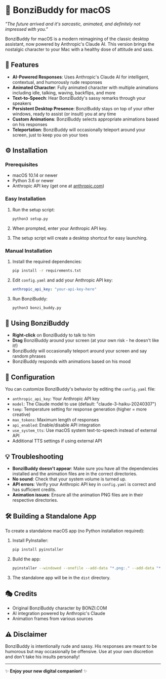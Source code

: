 # 🦍 **BonziBuddy for macOS**

*"The future arrived and it's sarcastic, animated, and definitely not impressed with you."*

BonziBuddy for macOS is a modern reimagining of the classic desktop assistant, now powered by Anthropic's Claude AI. This version brings the nostalgic character to your Mac with a healthy dose of attitude and sass.

## 📖 **Features**

- **AI-Powered Responses**: Uses Anthropic's Claude AI for intelligent, contextual, and humorously rude responses
- **Animated Character**: Fully animated character with multiple animations including idle, talking, waving, backflips, and more
- **Text-to-Speech**: Hear BonziBuddy's sassy remarks through your speakers
- **Persistent Desktop Presence**: BonziBuddy stays on top of your other windows, ready to assist (or insult) you at any time
- **Custom Animations**: BonziBuddy selects appropriate animations based on his responses
- **Teleportation**: BonziBuddy will occasionally teleport around your screen, just to keep you on your toes

## ⚙️ **Installation**

### Prerequisites

- macOS 10.14 or newer
- Python 3.6 or newer
- Anthropic API key (get one at [anthropic.com](https://console.anthropic.com/))

### Easy Installation

1. Run the setup script:
   ```bash
   python3 setup.py
   ```

2. When prompted, enter your Anthropic API key.

3. The setup script will create a desktop shortcut for easy launching.

### Manual Installation

1. Install the required dependencies:
   ```bash
   pip install -r requirements.txt
   ```

2. Edit `config.yaml` and add your Anthropic API key:
   ```yaml
   anthropic_api_key: "your-api-key-here"
   ```

3. Run BonziBuddy:
   ```bash
   python3 bonzi_buddy.py
   ```

## 🚀 **Using BonziBuddy**

- **Right-click** on BonziBuddy to talk to him
- **Drag** BonziBuddy around your screen (at your own risk - he doesn't like it!)
- BonziBuddy will occasionally teleport around your screen and say random phrases
- BonziBuddy responds with animations based on his mood

## 🔧 **Configuration**

You can customize BonziBuddy's behavior by editing the `config.yaml` file:

- `anthropic_api_key`: Your Anthropic API key
- `model`: The Claude model to use (default: "claude-3-haiku-20240307")
- `temp`: Temperature setting for response generation (higher = more creative)
- `max_tokens`: Maximum length of responses
- `api_enabled`: Enable/disable API integration
- `use_system_tts`: Use macOS system text-to-speech instead of external API
- Additional TTS settings if using external API

## 💡 **Troubleshooting**

- **BonziBuddy doesn't appear**: Make sure you have all the dependencies installed and the animation files are in the correct directories.
- **No sound**: Check that your system volume is turned up.
- **API errors**: Verify your Anthropic API key in `config.yaml` is correct and has sufficient credits.
- **Animation issues**: Ensure all the animation PNG files are in their respective directories.

## 🛠️ **Building a Standalone App**

To create a standalone macOS app (no Python installation required):

1. Install PyInstaller:
   ```bash
   pip install pyinstaller
   ```

2. Build the app:
   ```bash
   pyinstaller --windowed --onefile --add-data "*.png:." --add-data "*.yaml:." --add-data "*/*.png:." bonzi_buddy.py
   ```

3. The standalone app will be in the `dist` directory.

## 🎭 **Credits**

- Original BonziBuddy character by BONZI.COM
- AI integration powered by Anthropic's Claude
- Animation frames from various sources

## ⚠️ **Disclaimer**

BonziBuddy is intentionally rude and sassy. His responses are meant to be humorous but may occasionally be offensive. Use at your own discretion and don't take his insults personally!

---

✨ **Enjoy your new digital companion!** ✨